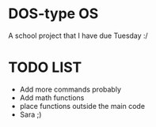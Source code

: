 # DOS-type OS
A school project that I have due Tuesday :/



# TODO LIST
- Add more commands probably
- Add math functions
- place functions outside the main code
- Sara ;)
